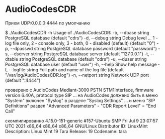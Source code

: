 # AudioCodesCDR

Прием UDP:0.0.0.0:4444 по умолчанию

\$ ./AudioCodesCDR -h Usage of ./AudioCodesCDR: -b, --dbase string PostgreSQL database (default "cdrs") -d, --debug string Debug level ... 1 - log file only, 2 - console only, 3 - both, 0 - disabled (default) (default "0") -p, --dpasswd string PostgreSQL database password (default "password") -s, --dserver string PostgreSQL database server (default "127.0.0.1") -t, --dtable string PostgreSQL database (default "cdrs") -u, --duser string PostgreSQL database user (default "user") -h, --help Show help message -l, --logfile string Full path and name of the log file (default "/var/log/AudioCodesCDR.log") -n, --netport string Network UDP port (default ":4444")

проверено с AudioCodes Mediant-3000 PSTN STM1Interface, firmware version 6.40A, protocol type SIP ... на AudioCodes должено быть в меню "System" включен "Syslog" в разделе "Syslog Settings" ... и меню "SIP Definitions" раздел "Advanced Parameters" - "CDR Report Level" = "End Call"

скомпилированно 4.15.0-151-generic \#157-Ubuntu SMP Fri Jul 9 23:07:57 UTC 2021 x86\_64 x86\_64 x86\_64 GNU/Linux Distributor ID: LinuxMint Description: Linux Mint 19 Tara Release: 19 Codename: tara
